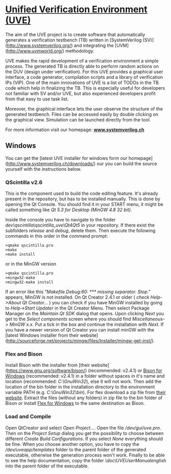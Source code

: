 [Unified Verification Environment (UVE)](http://www.systemverilog.ch)
========================================================================

The aim of the UVE project is to create software that automatically generates
a verification testbench (TB) written in [SystemVerilog (SV)]
(http://www.systemverilog.org/) and integrating the [UVM]
(http://www.uvmworld.org/) methodology. 

UVE makes the rapid development of a verification environment a simple process.
The generated TB is directly able to perform random actions on the DUV (design 
under verification). For this UVE provides a graphical user interface, a code
generator, compilation scripts and a library of verification IPs (VIP). One of 
the main innovations of UVE is a list of TODOs in the TB code which help in 
finalizing the TB. This is especially useful for developers not familiar with 
SV and/or UVE, but also experienced developers profit from that easy to use 
task list.

Moreover, the graphical interface lets the user observe the structure of the 
generated testbench. Files can be accessed easily by double clicking on the 
graphical view. Simulation can be launched directly from the tool.

For more information visit our homepage: __www.systemverilog.ch__

Windows
-------

You can get the [latest UVE installer for windows form our homepage]
(http://www.systemverilog.ch/downloads/) our you can build the source yourself
with the instructions below.

### QScintilla v2.6

This is the component used to build the code editing feature. It's already 
present in the repository, but has to be installed
manually. This is done by opening the Qt Console. You should find it in your
START menu, it might be called something like _Qt 5.3 for Desktop (MinGW 4.8 32 bit)_.

Inside the console you have to navigate to the folder 
_dev\qscintilla\qscintilla_uve\Qt4Qt5_ in your repository. 
If there exist the subfolders _release_ and _debug_, delete them.
Then execute the following commands in this order in the command prompt:
```
>qmake qscintilla.pro
>make
>make install 
```
   
or in the MinGW version
```
>qmake qscintilla.pro
>mingw32-make
>mingw32-make install
```

If an error like this _"Makefile.Debug:60: *** missing separator.  Stop."_
appears, MinGW is not installed. On Qt Creator 2.4.1 or older
( _check Help->About Qt Creator..._ ) you can check if you have MinGW installed
by going to _Help->Start Updater_ in the Qt Creator Menu. Then select Package
Manager on the _Maintain Qt SDK_ dialog that opens. Upon clicking _Next_ you
get to the _Select components_ screen where you should find
_Miscellaneous-> MinGW x.x._ Put a tick in the box and continue the installation
with _Next_. If you have a newer version of Qt Creator you can install minGW 
with the [latest Windows installer from their website]
(http://sourceforge.net/projects/mingw/files/Installer/mingw-get-inst/).

### Flex and Bison 

Install Bison with the installer from [their website]
(https://www.gnu.org/software/bison/) (recommended: v2.4.1) or [Bison for Windows](http://gnuwin32.sourceforge.net/packages/bison.htm)
(recommended: v2.4.1) in a folder without
spaces in it's name and location (recommended: _C:\GnuWin32_), else it will not
work. Then add the location of the bin folder in the installation directory to
the environment variable PATH (e.g. _C:\GnuWin32\bin_).
For flex download a zip file from [their website](http://flex.sourceforge.net).
Extract the files (without any folders) in zip file to the bin folder of Bison or install [Flex for Windows](http://gnuwin32.sourceforge.net/packages/bison.htm) to the same destination as Bison.

### Load and Compile

Open QtCreator and select _Open Project..._. Open the file _/dev/gui/uve.pro_.
Then on the _Project Setup_ dialog you get the possibility to choose between
different _Create Build Configurations_. If you select _None_ everything should
be fine. When you choose another option, you have to copy the
_/dev/uveapp/templates_ folder to the parent folder of the generated executable,
otherwise the generation process won't work. Finally to be able to see the help
documentation, copy the folder _\doc\UVEUserManualenglish_ into the parent 
folder of the executable.
